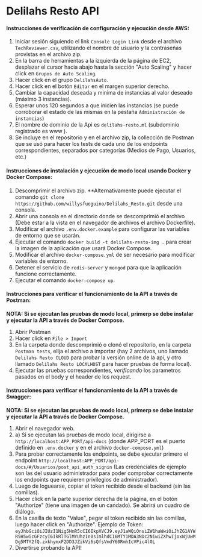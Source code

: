 # Delilahs Resto API 
#### Instrucciones de verificación de configuración y ejecución desde AWS:

1. Iniciar sesión siguiendo el link `Console Login Link` desde el archivo `TechReviewer.csv`, utilizando el nombre de usuario y la contraseñas provistas en el archivo zip.
2. En la barra de herramientas a la izquierda de la página de EC2, desplazar el cursor hacia abajo hasta la sección "Auto Scaling" y hacer click en `Grupos de Auto Scaling`.
3. Hacer click en el grupo `DelilahsAuto`.
4. Hacer click en el botón `Editar` en el margen superior derecho.
5. Cambiar la capacidad deseada y minima de instancias al valor deseado (máximo 3 instancias).
6. Esperar unos 120 segundos a que inicien las instancias (se puede corroborar el estado de las mismas en la pestaña `Administración de instancias`)
7. El nombre de dominio de la Api es `delilahs-resto.ml` (subdominio registrado es www ).
8. Se incluye en el repositorio y en el archivo zip, la collección de Postman que se usó para hacer los tests de cada uno de los endpoints correspondientes, separados por categorías (Medios de Pago, Usuarios, etc.)

#### Instrucciones de instalación y ejecución de modo local usando Docker y Docker Compose:

1. Descomprimir el archivo zip. **Alternativamente puede ejecutar el comando `git clone https://github.com/willysfueguino/Delilahs_Resto.git` desde una consola.
2. Abrir una consola en el directorio donde se descomprimió el archivo (Debe estar a la vista en el navegador de archivos el archivo Dockerfile).
3. Modificar el archivo `.env.docker.example` para configurar las variables de entorno que se usarán.
4. Ejecutar el comando `docker build -t delilahs-resto-img .` para crear la imagen de la aplicación que usará Docker Compose.
6. Modificar el archivo `docker-compose.yml` de ser necesario para modificar variables de entorno.
6. Detener el servicio de `redis-server` y `mongod` para que la aplicación funcione correctamente.
7. Ejecutar el comando `docker-compose up`.

#### Instrucciones para verificar el funcionamiento de la API a través de Postman:

**NOTA: Si se ejecutan las pruebas de modo local, primerp se debe instalar y ejecutar la API a través de Docker Compose.**
1. Abrir Postman
2. Hacer click en `File > Import`
3. En la carpeta donde descomprimió o clonó el repositorio, en la carpeta `Postman tests`, elija el archivo a importar (hay 2 archivos, uno llamado `Delilahs Resto CLOUD` para probar la versión online de la api, y otro llamado `Delilahs Resto LOCALHOST` para hacer pruebas de forma local).
4. Ejecutar las pruebas correspondientes, *verificando* los parametros pasados en el body y el header de los request.

#### Instrucciones para verificar el funcionamiento de la API a través de Swagger:
**NOTA: Si se ejecutan las pruebas de modo local, primerp se debe instalar y ejecutar la API a través de Docker Compose.**
1. Abrir el navegador web.
2. a) Si se ejecutan las pruebas de modo local, dirigirse a `http://localhost:APP_PORT/api-docs` (donde APP_PORT es el puerto definido en `.env.docker` y en el archivo `docker-compose.yml`)
3. Para probar correctamente los endpoints, se debe ejecutar primero el endpoint `http://localhost:APP_PORT/api-docs/#/Usuarios/post_api_auth_signin` (Las credenciales de ejemplo son las del usuario administrador para poder comprobar correctamente los endpoints que requieren privilegios de administrador).
4. Luego de loguearse, copiar el token recibido desde el backend (sin las comillas).
5. Hacer click en la parte superior derecha de la página, en el botón "Authorize" (tiene una imagen de un candado). Se abrirá un cuadro de diálogo.
6. En la casilla de texto "Value", pegar el token recibido sin las comillas, luego hacer click en "Authorize". Ejemplo de Token: `eyJhbGciOiJIUzI1Nig5HnR5cCI6IkpXVCJ9.eyJ1aWQiOnsiZW1haWwiOiJhZG1AYWR5H5wicGFzcyI6IkRlTGlMYUhzIn0sImlhdCI6MTY1MDA3NDc2NiwiZXhwIjoxNjUwMDg5MTY2fQ.zxkhymxF2DD3JZikVi6sQfsVmdY60RmhIcVPic4lOL`
7. Divertirse probando la API! 

